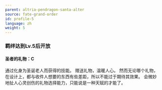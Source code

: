 ```yaml
---
parent: altria-pendragon-santa-alter
source: fate-grand-order
id: profile-5
language: zh
weight: 5
---
```


### 羁绊达到Lv.5后开放

#### 圣者的礼物：C

通过化身为圣诞老人而获得的技能。
赠送礼物，温暖人心。
然而无论哪个礼物，在设计上，都与收件人想要的东西有些差距，所以不能过于期待其效果。
会微妙地扯人心灵创伤的礼物选择能力，只能说是一种天赋的才能了。
